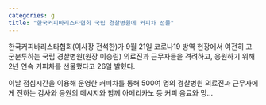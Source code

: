 ```yaml
---
categories: g
title: "한국커피바리스타협회 국립 경찰병원에 커피차 선물"
---
```

한국커피바리스타협회(이사장 전석한)가 9월 21일 코로나19 방역 현장에서 여전히 고군분투하는 국립 경찰병원(원장 이승림) 의료진과 근무자들을 격려하고, 응원하기 위해 2년 연속 커피차를 선물했다고 26일 밝혔다.

이날 점심시간을 이용해 운영한 커피차를 통해 500여 명의 경찰병원 의료진과 근무자에게 전하는 감사와 응원의 메시지와 함께 아메리카노 등 커피 음료와 망...